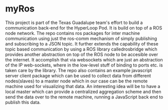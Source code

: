 # myRos
This project is part of the Texas Guadalupe team's effort to build a communication back-end for the HyperLoop Pod. It is build on top of a ROS node network.
The repo contains ros packages for inter machine communication using just the ros-comm mechanism of simply publishing and subscribing to a JSON topic. It further extends the capability of these topic based communication by using a ROS library calledrosbridge which provides another abstraction on top of the ROS node to be accesible over the internet. It accomplish that via websockets which are just an abstraction of the IP web-sockets, where in the low-level stuff of binding to ports etc. is taken care by the library.
The repo also contains an example javascript server client package which can be used to collect data from different nodes(slaves) to a master node which in our case can be the remote machine used for visualizing that data. An interesting idea will be to have a local master which can provide a centralized aggregation scheme and then send the data over to the remote machine, running a JavaScript back end to publish this data.
